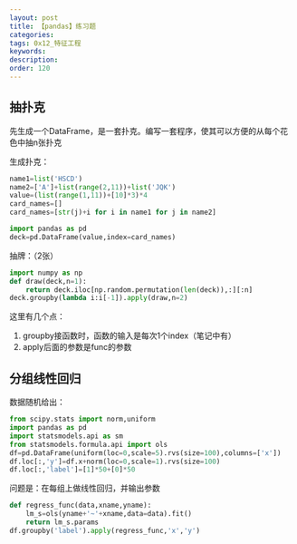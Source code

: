 ```yaml
---
layout: post
title: 【pandas】练习题
categories:
tags: 0x12_特征工程
keywords:
description:
order: 120
---
```


## 抽扑克
先生成一个DataFrame，是一套扑克。编写一套程序，使其可以方便的从每个花色中抽n张扑克

生成扑克：
```py
name1=list('HSCD')
name2=['A']+list(range(2,11))+list('JQK')
value=(list(range(1,11))+[10]*3)*4
card_names=[]
card_names=[str(j)+i for i in name1 for j in name2]

import pandas as pd
deck=pd.DataFrame(value,index=card_names)
```

抽牌：（2张）
```py
import numpy as np
def draw(deck,n=1):
    return deck.iloc[np.random.permutation(len(deck)),:][:n]
deck.groupby(lambda i:i[-1]).apply(draw,n=2)
```

这里有几个点：
1. groupby接函数时，函数的输入是每次1个index（笔记中有）
2. apply后面的参数是func的参数

## 分组线性回归
数据随机给出：
```py
from scipy.stats import norm,uniform
import pandas as pd
import statsmodels.api as sm
from statsmodels.formula.api import ols
df=pd.DataFrame(uniform(loc=0,scale=5).rvs(size=100),columns=['x'])
df.loc[:,'y']=df.x+norm(loc=0,scale=1).rvs(size=100)
df.loc[:,'label']=[1]*50+[0]*50
```

问题是：在每组上做线性回归，并输出参数

```py
def regress_func(data,xname,yname):
    lm_s=ols(yname+'~'+xname,data=data).fit()
    return lm_s.params
df.groupby('label').apply(regress_func,'x','y')
```
